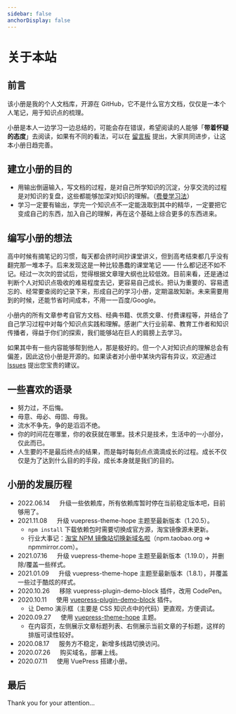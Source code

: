 ```yaml
---
sidebar: false
anchorDisplay: false
---
```


# 关于本站

## 前言

该小册是我的个人文档库，开源在 GitHub，它不是什么官方文档，仅仅是一本个人笔记，用于知识点的梳理。

小册是本人一边学习一边总结的，可能会存在错误，希望阅读的人能够「**带着怀疑的态度**」去阅读，如果有不同的看法，可以在 [留言板](https://github.com/wenyuan/fedbook/issues/new?title=【讨论】此处填写文章标题&body=-%20文章标题：%0A-%20文章链接：%0A-%20我的疑问/观点：%0A-%20推荐资料： "留言版") 提出，大家共同进步，让这本小册日趋完善。

## 建立小册的目的

* 用输出倒逼输入，写文档的过程，是对自己所学知识的沉淀，分享交流的过程是对知识的复盘，这些都能够加深对知识的理解。（[费曼学习法](https://36kr.com/p/1721599983617)）
* 学习一定要有输出，学完一个知识点不一定能汲取到其中的精华，一定要把它变成自己的东西，加入自己的理解，再在这个基础上综合更多的东西进来。

## 编写小册的想法

高中时候有摘笔记的习惯，每天都会挤时间抄课堂讲义，但到高考结束都几乎没有翻完那一堆本子。后来发现这是一种比较愚蠢的课堂笔记 —— 什么都记还不如不记。经过一次次的尝试后，觉得根据文章理大纲也比较低效。目前来看，还是通过判断个人对知识点吸收的难易程度去记，更容易自己成长。把认为重要的、容易遗忘的、经常要查阅的记录下来，形成自己的学习小册，定期温故知新。未来需要用到的时候，还能节省时间成本，不用一一百度/Google。

小册内的所有文章参考自官方文档、经典书籍、优质文章、付费课程等，并结合了自己学习过程中对每个知识点实践和理解。感谢广大行业前辈、教育工作者和知识传播者，得益于你们的探索，我们能够站在巨人的肩膀上去学习。

如果其中有一些内容能够帮到他人，那是极好的。但一个人对知识点的理解总会有偏差，因此这份小册是开源的。如果读者对小册中某块内容有异议，欢迎通过 [Issues](https://github.com/wenyuan/fedbook/issues/new?title=【讨论】此处填写文章标题&body=-%20文章标题：%0A-%20文章链接：%0A-%20我的疑问/观点：%0A-%20推荐资料： "issues") 提出您宝贵的建议。

## 一些喜欢的语录

* 努力过，不后悔。
* 毋意、毋必、毋固、毋我。
* 流水不争先，争的是滔滔不绝。
* 你的时间花在哪里，你的收获就在哪里。技术只是技术，生活中的一小部分，仅此而已。
* 人生要的不是最后终点的结果，而是每时每刻点点滴滴成长的过程。成长不仅仅是为了达到什么目的的手段，成长本身就是我们的目的。

## 小册的发展历程

* 2022.06.14 &emsp; 升级一些依赖库，所有依赖库暂时停在当前稳定版本吧，目前够用了。
* 2021.11.08 &emsp; 升级 vuepress-theme-hope 主题至最新版本（1.20.5）。
  * `npm install` 下载依赖包时需要切换成官方源，淘宝镜像源未更新。
  * 行业大事记：[淘宝 NPM 镜像站切换新域名啦](https://www.yuque.com/afx/blog/cnpm-new-registry)（npm.taobao.org => npmmirror.com）。
* 2021.07.16 &emsp; 升级 vuepress-theme-hope 主题至最新版本（1.19.0），并删除/覆盖一些样式。
* 2021.01.09 &emsp; 升级 vuepress-theme-hope 主题至最新版本（1.8.1），并覆盖一些过于酷炫的样式。
* 2020.10.26 &emsp; 移除 vuepress-plugin-demo-block 插件，改用 CodePen。
* 2020.10.11 &emsp; 使用 [vuepress-plugin-demo-block](https://daxigua.me/vuepress-plugin-demo-block/zh/ "vuepress-plugin-demo-block") 插件。
  * 让 Demo 演示框（主要是 CSS 知识点中的代码）更直观，方便调试。
* 2020.09.27 &emsp; 使用 [vuepress-theme-hope](https://github.com/vuepress-theme-hope/vuepress-theme-hope "vuepress-theme-hope") 主题。
  * 在内容页，左侧展示文章标题列表、右侧展示当前文章的子标题，这样的排版可读性较好。
* 2020.08.17 &emsp; 服务方不稳定，新增多线路切换访问。
* 2020.07.26 &emsp; 购买域名，部署上线。
* 2020.07.11 &emsp; 使用 VuePress 搭建小册。

## 最后

Thank you for your attention…
